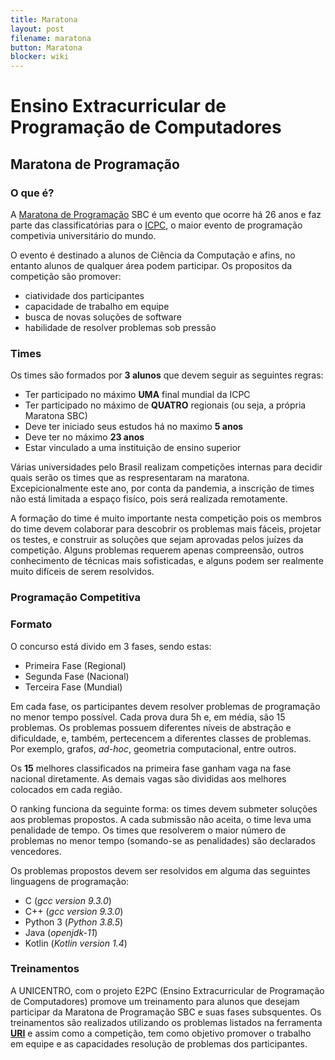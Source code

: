 ```yaml
---
title: Maratona
layout: post
filename: maratona
button: Maratona
blocker: wiki
---
```


# Ensino Extracurricular de Programação de Computadores
## Maratona de Programação

### O que é?
A [Maratona de Programação](http://maratona.sbc.org.br/) SBC é um evento que ocorre há 26 anos e faz parte das classificatórias para o [ICPC](https://icpc.global/), o maior evento de programação competivia universitário do mundo.

O evento é destinado a alunos de Ciência da Computação e afins, no entanto alunos de qualquer área podem participar. Os propositos da competição são promover:
- ciatividade dos participantes
- capacidade de trabalho em equipe
- busca de novas soluções de software
- habilidade de resolver problemas sob pressão

### Times
Os times são formados por **3 alunos** que devem seguir as seguintes regras:
- Ter participado no máximo **UMA** final mundial da ICPC
- Ter participado no máximo de **QUATRO** regionais (ou seja, a própria Maratona SBC)
- Deve ter iniciado seus estudos há no maximo **5 anos**
- Deve ter no máximo **23 anos**
- Estar vinculado a uma instituição de ensino superior


Várias universidades pelo Brasil realizam competições internas para decidir quais serão os times que as respresentaram na maratona. Excepicionalmente este ano, por conta da pandemia, a inscrição de times não está limitada a espaço fisíco, pois será realizada remotamente.

A formação do time é muito importante nesta competição pois os membros do time devem colaborar para descobrir os problemas mais fáceis, projetar os testes, e construir as soluções que sejam aprovadas pelos juízes da competição. Alguns problemas requerem apenas compreensão, outros conhecimento de técnicas mais sofisticadas, e alguns podem ser realmente muito difíceis de serem resolvidos.

### Programação Competitiva

### Formato
O concurso está divido em 3 fases, sendo estas:
- Primeira Fase (Regional)
- Segunda Fase (Nacional)
- Terceira Fase (Mundial)

Em cada fase, os participantes devem resolver problemas de programação no menor tempo possível. Cada prova dura 5h e, em média, são 15 problemas. Os problemas possuem diferentes níveis de abstração e dificuldade, e, também, pertecencem a diferentes classes de problemas. Por exemplo, grafos, _ad-hoc_, geometria computacional, entre outros.

Os **15** melhores classificados na primeira fase ganham vaga na fase nacional diretamente. As demais vagas são divididas aos melhores colocados em cada região.

O ranking funciona da seguinte forma: os times devem submeter soluções aos problemas propostos. A cada submissão não aceita, o time leva uma penalidade de tempo. Os times que resolverem o maior número de problemas no menor tempo (somando-se as penalidades) são declarados vencedores.

Os problemas propostos devem ser resolvidos em alguma das seguintes linguagens de programação:
- C (_gcc version 9.3.0_)
- C++ (_gcc version 9.3.0_)
- Python 3 (_Python 3.8.5_)
- Java (_openjdk-11_)
- Kotlin (_Kotlin version 1.4_)

### Treinamentos

A UNICENTRO, com o projeto E2PC (Ensino Extracurricular de Programação de Computadores) promove um treinamento para alunos que desejam participar da Maratona de Programação SBC e suas fases subsquentes. 
Os treinamentos são realizados utilizando os problemas listados na ferramenta [**URI**](https://urionlinejudge.com.br/) e assim como a competição, tem como objetivo promover o trabalho em equipe e as capacidades resolução de problemas dos participantes.

